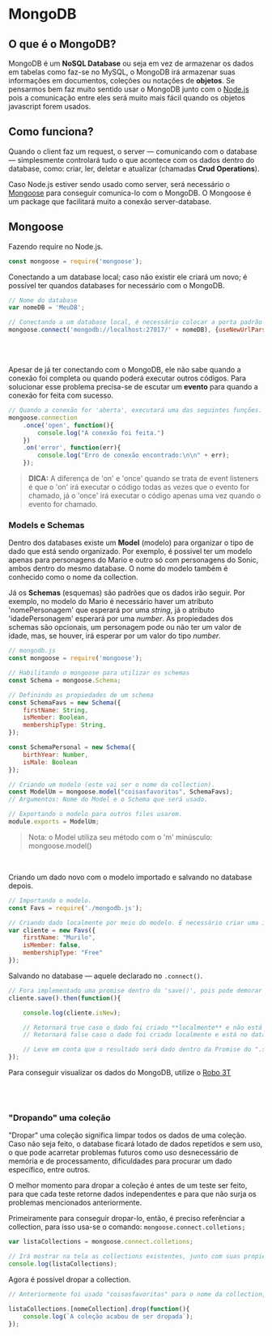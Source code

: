 # MongoDB

## O que é o MongoDB?

MongoDB é um **NoSQL Database** ou seja em vez de armazenar os dados em tabelas como faz-se no MySQL, o MongoDB irá armazenar suas informações em documentos, coleções ou notações de **objetos**. Se pensarmos bem faz muito sentido usar o MongoDB junto com o [Node.js](https://github.com/JoaoSodre/Programacao/blob/master/Javascript/Node.js.md#nodejs) pois a comunicação entre eles será muito mais fácil quando os objetos javascript forem usados.

## Como funciona?

Quando o client faz um request, o server — comunicando com o database — simplesmente controlará tudo o que acontece com os dados dentro do database, como: criar, ler, deletar e atualizar (chamadas **Crud Operations**).

Caso Node.js estiver sendo usado como server, será necessário o [Mongoose](https://www.npmjs.com/package/mongoose) para conseguir comunica-lo com o MongoDB. O Mongoose é um package que facilitará muito a conexão server-database.

## Mongoose

Fazendo require no Node.js.

```js
const mongoose = require('mongoose');
```

Conectando a um database local; caso não existir ele criará um novo; é possível ter quandos databases for necessário com o MongoDB.

```js
// Nome do database
var nomeDB = 'MeuDB';

// Conectando a um database local, é necessário colocar a porta padrão que é 27017
mongoose.connect('mongodb://localhost:27017/' + nomeDB), {useNewUrlParser: true};
```

<br><br>

Apesar de já ter conectando com o MongoDB, ele não sabe quando a conexão foi completa ou quando poderá executar outros códigos. Para solucionar esse problema precisa-se de escutar um **evento** para quando a conexão for feita com sucesso.

```js
// Quando a conexão for 'aberta', executará uma das seguintes funções.
mongoose.connection
    .once('open', function(){
        console.log("A conexão foi feita.")
    })
    .on('error', function(err){
        console.log("Erro de conexão encontrado:\n\n" + err);
    });
```

> **DICA:** A diferença de 'on' e 'once' quando se trata de event listeners é que o 'on' irá executar o código todas as vezes que o evento for chamado, já o 'once' irá executar o código apenas uma vez quando o evento for chamado.

### Models e Schemas

Dentro dos databases existe um **Model** (modelo) para organizar o tipo de dado que está sendo organizado. Por exemplo, é possivel ter um modelo apenas para personagens do Mario e outro só com personagens do Sonic, ambos dentro do mesmo database. O nome do modelo também é conhecido como o nome da collection.<br>

Já os **Schemas** (esquemas) são padrões que os dados irão seguir. Por exemplo, no modelo do Mario é necessário haver um atributo 'nomePersonagem' que esperará por uma _string_, já o atributo 'idadePersonagem' esperará por uma _number_. As propiedades dos schemas são opcionais, um personagem pode ou não ter um valor de idade, mas, se houver, irá esperar por um valor do tipo _number_.

```js
// mongodb.js
const mongoose = require('mongoose');

// Habilitando o mongoose para utilizar os schemas
const Schema = mongoose.Schema;

// Definindo as propiedades de um schema
const SchemaFavs = new Schema({
    firstName: String,
    isMember: Boolean,
    membershipType: String,
});

const SchemaPersonal = new Schema({
    birthYear: Number,
    isMale: Boolean 
});

// Criando um modelo (este vai ser o nome da collection). 
const ModelUm = mongoose.model("coisasfavoritas", SchemaFavs);
// Argumentos: Nome do Model e o Schema que será usado.

// Exportando o modelo para outros files usarem.
module.exports = ModelUm;
```

> Nota: o Model utiliza seu método com o 'm' minúsculo: mongoose.model() 

<br>

Criando um dado novo com o modelo importado e salvando no database depois.

```js
// Importando o modelo.
const Favs = require('./mongodb.js');

// Criando dado localmente por meio do modelo. É necessário criar uma instância do mesmo.
var cliente = new Favs({
    firstName: "Murilo",
    isMember: false,
    membershipType: "Free"
});
```

Salvando no database — aquele declarado no `.connect()`.

```js
// Fora implementado uma promise dentro do 'save()', pois pode demorar alguns segundos para que os dados sejam salvos.
cliente.save().then(function(){

    console.log(cliente.isNew);

    // Retornará true caso o dado foi criado **localmente** e não está no database.
    // Retornará false caso o dado foi criado localmente e está no database.

    // Leve em conta que o resultado será dado dentro da Promise do ".save()", logo espera-se que o dado já esteja salvo, logo false (não é novo). 
});
```

Para conseguir visualizar os dados do MongoDB, utilize o [Robo 3T](https://robomongo.org/)

<br><br>

### "Dropando" uma coleção

"Dropar" uma coleção significa limpar todos os dados de uma coleção. Caso não seja feito, o database ficará lotado de dados repetidos e sem uso, o que pode acarretar problemas futuros como uso desnecessário de memória e de processamento, dificuldades para procurar um dado específico, entre outros.<br> 

O melhor momento para dropar a coleção é antes de um teste ser feito, para que cada teste retorne dados independentes e para que não surja os problemas mencionados anteriormente.<br> 

Primeiramente para conseguir dropar-lo, então, é preciso referênciar a collection, para isso usa-se o comando: `mongoose.connect.colletions;`

```js
var listaCollections = mongoose.connect.colletions;

// Irá mostrar na tela as collections existentes, junto com suas propiedades. 
console.log(listaCollections);
```

Agora é possível dropar a collection.

```js
// Anteriormente foi usado "coisasfavoritas" para o nome da collection, este nome deve ser posto em [nomeCollection] (sem as aspas). 

listaCollections.[nomeCollection].drop(function(){
    console.log(`A coleção acabou de ser dropada`);
});
```